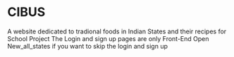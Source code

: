# CIBUS
A website dedicated to tradional foods in Indian States and their recipes for School Project
The Login and sign up pages are only Front-End
Open New_all_states if you want to skip the login and sign up
